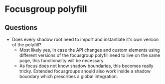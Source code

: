 # Focusgroup polyfill

## Questions

- Does every shadow root need to import and instantiate it's own version of the polyfill? 
  - Most likely yes, in case the API changes and custom elements using different versions of the focusgroup polyfill need to live on the same page, this functionality will be necessary.
  - As focus does not know shadow boundaries, this becomes really tricky. Extended focusgroups should also work inside a shadow boundary which prescribes a global integration.

